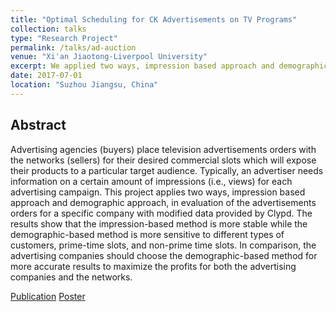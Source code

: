 ```yaml
---
title: "Optimal Scheduling for CK Advertisements on TV Programs"
collection: talks
type: "Research Project"
permalink: /talks/ad-auction
venue: "Xi'an Jiaotong-Liverpool University"
excerpt: We applied two ways, impression based approach and demographic approach, in evaluation of the advertisements orders for a specific company with modified data provided by Clypd.
date: 2017-07-01
location: "Suzhou Jiangsu, China"
---
```


## Abstract
Advertising agencies (buyers) place television advertisements orders with the networks (sellers) for their desired commercial slots which will expose their products to a particular target audience. Typically, an advertiser needs information on a certain amount of impressions (i.e., views) for each advertising campaign. This project applies two ways, impression based approach and demographic approach, in evaluation of the advertisements orders for a specific company with modified data provided by Clypd. The results show that the impression-based method is more stable while the demographic-based method is more sensitive to different types of customers, prime-time slots, and non-prime time slots. In comparison, the advertising companies should choose the demographic-based method for more accurate results to maximize the profits for both the advertising companies and the networks.

[Publication](http://academicpages.github.io/files/paper1.pdf)
[Poster](http://academicpages.github.io/files/paper1.pdf)
